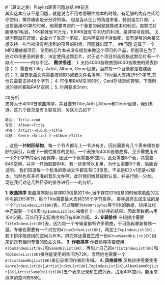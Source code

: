 
#（算法之美）Playlist建表问题总结
##前言  
其实这本应该不是问题，就是说当不用考虑硬件成本的时候，有足够的内存空间给你使用，排序建表是分分钟的事。
但是当从企业的角度来看，特别是芯片原厂，出货量用KK算的时候，他需要考虑的一个重要的问题就算成本和利润，每颗芯片能够省1毛钱，1KK颗就省10万元，100KK就省1000万的利润，是非常可观的。
关键问题就在这里，企业为了省这一笔钱，把内存空间卡得很死，没有足够的余量又想支持一些当初没有考虑到的项目的时候，问题就出现了。
##问题
这属于一个MP3播放器项目，使用的芯片本来没有规划来做这个项目的产品，但是现在为了应对市场更高的要求，决定使用这颗芯片，对于这个项目的高规格这颗芯片有一个缺点————内存不足。
	**需求描述**：
	1. 支持4000首歌曲到8000首歌曲的建表排序；
	2. 需要有Title，Artist, Album, Genre目录，当然每一个目录都是要建表的；
	3. 每首歌曲文件需要按照ID3或者文件名排序，Title最大支持255个字节,其他只需要支持48个字节；
	4. 可使用RAM空间96K，Card存储空间管够，下面所说的空间都指RAM空间；
	5. 时间要求3min;


##分析  
支持大于4000首歌曲排序，并且要有Title,Artist,Album和Genre目录，我们知道，这几个目录是有关联性的，关联方式如下：
	
	歌曲： Title->end
	专辑： Album->Title
	作者： Artist->Album->Title
	风格： Genre->Artist->->Album->Title

，这是一种**树形结构**，每一个节点都与上一节点有关。因此需要有几个表来缓存排好的索引，以便下一属性排序的使用，一个表按照4000首歌曲算，至少需要用有一个2个字节的索引表保存，因此一个表需要8K空间，此处需要8个表，共需要64K空间，并非一开始就要64K，有一些表可以复用，为什么需要8个表，后面会说明。
我们知道每一个标准的歌曲文件都具有ID3信息，不论是ID3 v1还是v2版本。当然也有非标准的音乐文件啊，此时我们给其赋默认值。并进行统一分类。
现在我们对这几种目录的排序进行一一的分析。
  
**1. 歌曲排序**
歌曲排序默认排序ID3信息的Title,当不存在ID3信息的时候取歌曲的文件名前255字节，每个Title需要最大支持255个字节排序。
排序最终生成生成的是一个`TitleIndexList[8K]`表，可以理解为`4000*2bytes`等于8K的数组，排序过程中还需要一个8K表`TmpIndexList[8K]`来缓存上一次排序的结果，因此表数据占用16K空间，可以用于实际排序的只有88K空间。
**2. 专辑排序**
专辑排序需要`TitleIndexList[8K]`表，因为每一个专辑里都有许多歌曲，不可能再重新排序一遍。专辑也需要有一个对应的`AlbumIndexList[8k]`，再加上`TmpIndexList[8K]`，剩下排序能使用的空间为80K。排完序还需要生成一份`AlbumSameObjList[8K]`用来记录有相同专辑的歌曲文件。
**3. 作者排序**
作者排序需要使用`AlbumIndexList[8k]`和`SameObjList[8K]`，再加上自己的`ArtistIndexList[8K]`和`TmpIndexList[8K]`排序能使用的空间为72K。当然他也需要一个`ArtistSameObjList[8K]`来记录相同作者的专辑。
**4. 风格排序**
风格排序需要使用`GenreIndexList[8k]`,`ArtistIndexList[8K]`,`TmpIndexList[8K]`,`AlbumSameObjList[8K]`,`ArtistSameObjList[8K]`五个表来记录和生成列表，占用40K空间，能用来排序的空间有56K。








